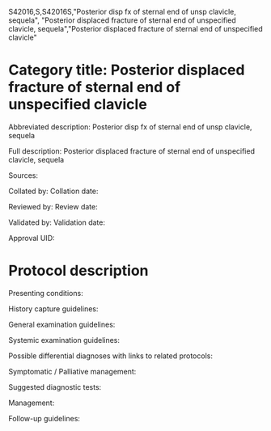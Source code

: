 S42016,S,S42016S,"Posterior disp fx of sternal end of unsp clavicle, sequela", "Posterior displaced fracture of sternal end of unspecified clavicle, sequela","Posterior displaced fracture of sternal end of unspecified clavicle"
# Category title: Posterior displaced fracture of sternal end of unspecified clavicle

Abbreviated description: Posterior disp fx of sternal end of unsp clavicle, sequela

Full description: Posterior displaced fracture of sternal end of unspecified clavicle, sequela

Sources:

Collated by:
Collation date:

Reviewed by:
Review date:

Validated by:
Validation date:

Approval UID:

# Protocol description

Presenting conditions:

History capture guidelines:

General examination guidelines:

Systemic examination guidelines:

Possible differential diagnoses with links to related protocols:

Symptomatic / Palliative management:

Suggested diagnostic tests:

Management:

Follow-up guidelines:
